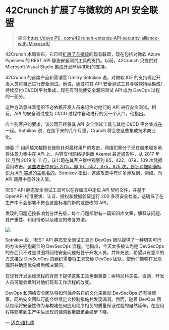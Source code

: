 # 42Crunch 扩展了与微软的 API 安全联盟

> 原文:[https://devo PS . com/42 runch-extends-API-security-alliance-with-Microsoft/](https://devops.com/42crunch-extends-api-security-alliance-with-microsoft/)

42Crunch 本周宣布，它已经[扩展了与微软](https://42crunch.com/42crunch-launches-new-rest-api-static-security-testing-extension-azure-pipelines/)的现有联盟，现在包括对微软 Azure Pipelines 的 REST API 静态安全测试工具的支持。以前，42Crunch 只提供对 Microsoft Visual Studio 集成开发环境(IDE)的支持。

42Crunch 的首席产品和营销官 Dmitry Sotnikov 说，对微软 IDE 的支持假定开发人员将自己进行安全测试。他说，通过将其 API 安全测试工具与微软持续集成/持续交付(CI/CD)平台集成，现在有可能使安全漏洞测试 API 成为 DevOps 过程的一部分。

这种方法意味着组织不必依赖开发人员来记住对他们的 API 进行安全测试。相反，API 的安全测试成为 CI/CD 过程中自动进行的另一个入口，他指出。

应个别客户的要求，该公司已经将其 API 安全测试工具与其他 CI/CD 平台集成在一起。Sotnikov 说，在接下来的几个月里，Crunch 将会使这些集成技术商业化。

随着 IT 组织越来越擅长挫败针对最终用户的攻击，网络犯罪分子现在越来越多地将注意力集中在 API 上。内容交付网络提供商 Akamai 最近报告称，从 2017 年 12 月到 2019 年 11 月，该公司在其客户群中观察到 85，422，079，109 次凭据滥用攻击。[这些攻击中有近 20%，即 16，557，875，875 次，是针对被明确标识为 API 端点的主机名的](https://securityboulevard.com/2020/02/report-attacks-on-financial-services-targeting-apis/)。Sotnikov 指出，这些攻击中有许多涉及到，例如，向 API 调用中意外注入值。

REST API 静态安全测试工具可以在存储库中定位 API 契约文件，并基于 OpenAPI 标准要求、认证、授权和数据验证运行 200 多项安全检查。这确保了在生产中不会部署不符合这些标准的新的或更改的 API。

发现的问题还按影响划分优先级，每个问题都附有一篇知识库文章，解释该问题、其严重性、利用情形以及建议的修复方法。

![](../Images/cc19d842fc96c47f0028c4c692781f40.png)

Sotnikov 说，REST API 静态安全测试工具为 DevOps 团队提供了一种切实可行的方法来拥抱最佳的 DevSecOps 流程。他指出，今天太多被认为是 DevSecOps 的东西只不过是试图将网络安全问题归咎于开发人员，并补充说，希望以有意义的方式接受 DevSecOps 的组织需要将工具交给 DevOps 团队，使他们能够在发现漏洞并确定优先级后解决漏洞。

在现有开发运维流程的背景下提供这些工具也很重要；索特尼科夫说，否则，开发人员可能会抵制对他们现有工作流程的改变。

DevOps 和网络安全团队将如何融合各自的文化来推动 DevSecOps 还有待观察。网络安全团队可能会继续定义控制措施并发现漏洞。然而，随着 DevOps 团队继续将安全性作为与构建任何应用程序相关的质量保证过程的自然延伸，在应用程序部署到生产中后发现的漏洞数量应该会稳步下降。

— [迈克·维扎德](https://devops.com/author/mike-vizard/)